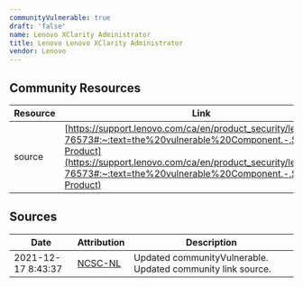 ```yaml
---
communityVulnerable: true
draft: 'false'
name: Lenovo XClarity Administrator
title: Lenovo Lenovo XClarity Administrator
vendor: Lenovo
---
```



## Community Resources
| Resource | Link |
| --- | --- |
| source | [https://support.lenovo.com/ca/en/product_security/len-76573#:~:text=the%20vulnerable%20Component.-,Software,-Product](https://support.lenovo.com/ca/en/product_security/len-76573#:~:text=the%20vulnerable%20Component.-,Software,-Product) |


## Sources
| Date | Attribution | Description |
| --- | --- | --- |
| 2021-12-17 8:43:37 | [NCSC-NL](https://github.com/NCSC-NL/log4shell/blob/main/software/README.md) | Updated communityVulnerable. Updated community link source.  |
